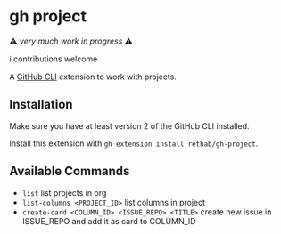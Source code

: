 # gh project

⚠️  _very much work in progress_  ⚠️

ℹ️   contributions welcome

A [GitHub CLI](https://cli.github.com/) extension to work with projects.

## Installation

Make sure you have at least version 2 of the GitHub CLI installed.

Install this extension with `gh extension install rethab/gh-project`.


## Available Commands

- `list` list projects in org
- `list-columns <PROJECT_ID>` list columns in project
- `create-card <COLUMN_ID> <ISSUE_REPO> <TITLE>` create new issue in ISSUE_REPO and add it as card to COLUMN_ID
